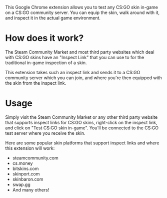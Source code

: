 This Google Chrome extension allows you to test any CS:GO skin in-game on a CS:GO community server.
You can equip the skin, walk around with it, and inspect it in the actual game environment.

How does it work?
==========================

The Steam Community Market and most third party websites which deal with CS:GO skins have an "Inspect Link" that you can use to for the traditional in-game inspection of a skin.

This extension takes such an inspect link and sends it to a CS:GO community server which you can join, and where you're then equipped with the skin from the inspect link.

Usage
==========================

Simply visit the Steam Community Market or any other third party website that supports inspect links for CS:GO skins, right-click on the inspect link, and click on "Test CS:GO skin in-game". You'll be connected to the CS:GO test server where you receive the skin.

Here are some popular skin platforms that support inspect links and where this extension will work:

- steamcommunity.com
- cs.money
- bitskins.com
- skinport.com
- skinbaron.com
- swap.gg
- And many others!

